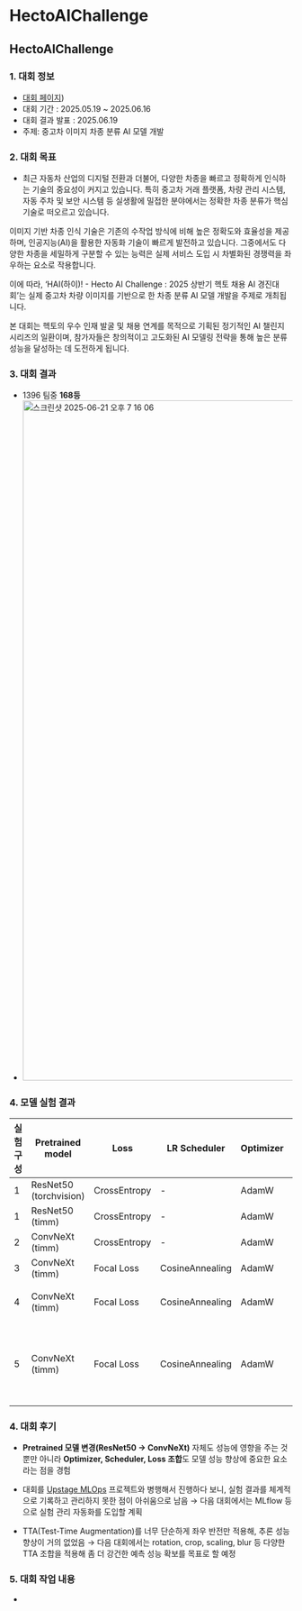 # HectoAIChallenge

## HectoAIChallenge

### 1. 대회 정보

 - [대회 페이지](https://dacon.io/competitions/official/236493/overview/description))
 - 대회 기간 : 2025.05.19 ~ 2025.06.16
 - 대회 결과 발표 : 2025.06.19
 - 주제: 중고차 이미지 차종 분류 AI 모델 개발

### 2. 대회 목표
 - 최근 자동차 산업의 디지털 전환과 더불어, 다양한 차종을 빠르고 정확하게 인식하는 기술의 중요성이 커지고 있습니다. 특히 중고차 거래 플랫폼, 차량 관리 시스템, 자동 주차 및 보안 시스템 등 실생활에 밀접한 분야에서는 정확한 차종 분류가 핵심 기술로 떠오르고 있습니다.

이미지 기반 차종 인식 기술은 기존의 수작업 방식에 비해 높은 정확도와 효율성을 제공하며, 인공지능(AI)을 활용한 자동화 기술이 빠르게 발전하고 있습니다. 그중에서도 다양한 차종을 세밀하게 구분할 수 있는 능력은 실제 서비스 도입 시 차별화된 경쟁력을 좌우하는 요소로 작용합니다.

이에 따라, ‘HAI(하이)! - Hecto AI Challenge : 2025 상반기 헥토 채용 AI 경진대회’는 실제 중고차 차량 이미지를 기반으로 한 차종 분류 AI 모델 개발을 주제로 개최됩니다.

본 대회는 헥토의 우수 인재 발굴 및 채용 연계를 목적으로 기획된 정기적인 AI 챌린지 시리즈의 일환이며, 참가자들은 창의적이고 고도화된 AI 모델링 전략을 통해 높은 분류 성능을 달성하는 데 도전하게 됩니다.

### 3. 대회 결과
 - 1396 팀중 **168등**
 - <img width="1207" alt="스크린샷 2025-06-21 오후 7 16 06" src="https://github.com/user-attachments/assets/3c340a77-62e7-4af2-8783-ba8c057bc5b2" />

### 4. 모델 실험 결과

| 실험 구성 | Pretrained model | Loss | LR Scheduler | Optimizer | 기타 기법 | Score (Log Loss) |
|-----------|--------------------|-------------|-------------------|------------|------------------------|------------------|
| 1 | ResNet50 (torchvision)   | CrossEntropy | -                 | AdamW     | -                      | **0.319**        |
| 1 | ResNet50 (timm)          | CrossEntropy | -                 | AdamW     | -                      | **0.317**        |
| 2 | ConvNeXt (timm)          | CrossEntropy | -                 | AdamW     | -                      | **0.251**        |
| 3 | ConvNeXt (timm)          | Focal Loss   | CosineAnnealing   | AdamW     | -                      | **0.195**        |
| 4 | ConvNeXt (timm)          | Focal Loss   | CosineAnnealing   | AdamW     | EMA                    | **0.185 (최종 제출)** |
| 5 | ConvNeXt (timm)          | Focal Loss   | CosineAnnealing   | AdamW     | EMA, kfold Ensemble    | **0.172 (대회 종료 후 추가 실험)*** |


### 4. 대회 후기
 - **Pretrained 모델 변경(ResNet50 → ConvNeXt)** 자체도 성능에 영향을 주는 것 뿐만 아니라 **Optimizer, Scheduler, Loss 조합**도 모델 성능 향상에 중요한 요소라는 점을 경험

 - 대회를 [Upstage MLOps](https://github.com/LMWoo/UpstageAILab_13/tree/master/MLOps)  프로젝트와 병행해서 진행하다 보니,
실험 결과를 체계적으로 기록하고 관리하지 못한 점이 아쉬움으로 남음
→ 다음 대회에서는 MLflow 등으로 실험 관리 자동화를 도입할 계획

 - TTA(Test-Time Augmentation)를 너무 단순하게 좌우 반전만 적용해,
추론 성능 향상이 거의 없었음
→ 다음 대회에서는 rotation, crop, scaling, blur 등 다양한 TTA 조합을 적용해
좀 더 강건한 예측 성능 확보를 목표로 할 예정

### 5. 대회 작업 내용
 - 
